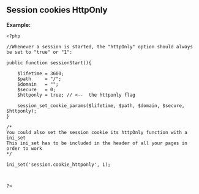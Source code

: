 
Session cookies HttpOnly
-------

**Example:**


    <?php

	//Whenever a session is started, the "httpOnly" option should always be set to "true" or "1":

	public function sessionStart(){

		$lifetime = 3600;
		$path     = "/";
		$domain   = "";
		$secure   = 0;
		$httponly = true; // <--  the httponly flag

		session_set_cookie_params($lifetime, $path, $domain, $secure, $httponly);
	}
	
	/*
	You could also set the session cookie its httpOnly function with a ini_set
	This ini_set has to be included in the header of all your pages in order to work
	*/
	
	ini_set('session.cookie_httponly', 1);
	
	

	?>
